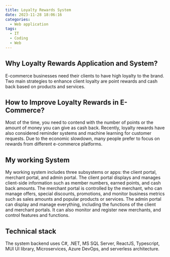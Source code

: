 ```yaml
---
title: Loyalty Rewards System
date: 2023-11-28 18:06:16
categories:
  - Web application
tags:
  - IT
  - Coding
  - Web
---
```


## Why Loyalty Rewards Application and System?

E-commerce businesses need their clients to have high loyalty to the brand. Two main strategies to enhance client loyalty are point rewards and cash back based on products and services.

<!--more-->

## How to Improve Loyalty Rewards in E-Commerce?

Most of the time, you need to contend with the number of points or the amount of money you can give as cash back. Recently, loyalty rewards have also considered reminder systems and machine learning for customer requests. Due to the economic slowdown, many people prefer to focus on rewards from different e-commerce platforms.

## My working System

My working system includes three subsystems or apps: the client portal, merchant portal, and admin portal. The client portal displays and manages client-side information such as member numbers, earned points, and cash back amounts. The merchant portal is controlled by the merchant, who can manage offers, special discounts, promotions, and monitor business metrics such as sales amounts and popular products or services. The admin portal can display and manage everything, including the functions of the client and merchant portals. It can also monitor and register new merchants, and control features and functions.

## Technical stack

The system backend uses C#, .NET, MS SQL Server, ReactJS, Typescript, MUI UI library, Microservices, Azure DevOps, and serverless architecture.
